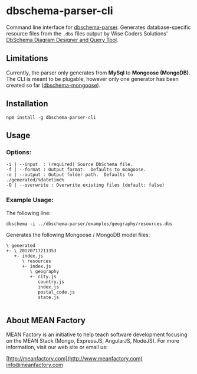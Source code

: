 # dbschema-parser-cli
Command line interface for [dbschema-parser](https://github.com/MEANFactory/dbschema-parser).  Generates database-specific resource files from the `.dbs` files output by Wise Coders Solutions' [DbSchema Diagram Designer and Query Tool](http://www.dbschema.com/).

## Limitations

Currently, the parser only generates from **MySql** to **Mongoose (MongoDB)**.  The CLI is meant to be plugable, however only one generator has been created so far ([dbschema-mongoose](https://github.com/MEANFactory/dbschema-mongoose)).

## Installation

`npm install -g dbschema-parser-cli`

## Usage

### Options:

```
-i | --input  : (required) Source DbSchema file.
-f | --format : Output format.  Defaults to mongoose.
-o | --output : Output folder path.  Defaults to ./generated/%datetime%
-O | --overwrite : Overwrite existing files (default: false)
```

### Example Usage:
The following line:  

```
dbschema -i ../dbschema-parser/examples/geography/resources.dbs
```  
Generates the following Mongoose / MongoDB model files:  

```
\ generated
+- \ 20170717211353
   +- index.js
      \ resources
      +- index.js
         \ geography
         +- city.js
            country.js
            index.js
            postal_code.js
            state.js
            
```

## About MEAN Factory

MEAN Factory is an initiative to help teach software development focusing on the MEAN Stack (Mongo, ExpressJS, AngularJS, NodeJS).  For more information, visit our web site or email us:  

[http://meanfactory.com](http://www.meanfactory.com)  
[info@meanfactory.com](mailto:info@meanfactory.com)  
